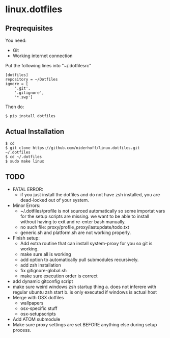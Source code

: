 # linux.dotfiles

## Preqrequisites

You need:

*   Git
*   Working internet connection

Put the following lines into "~/.dotfilesrc"

    [dotfiles]
    repository = ~/Dotfiles
    ignore = [
        '.git',
        '.gitignore',
        '*.swp']
    
Then do:

    $ pip install dotfiles

## Actual Installation

    $ cd
    $ git clone https://github.com/niderhoff/linux.dotfiles.git ~/.dotfiles
    $ cd ~/.dotfiles
    $ sudo make linux

## TODO

*   FATAL ERROR:
    *   if you just install the dotfiles and do not have zsh installed, you are dead-locked out of your system.
*   Minor Errors:
    *   ~/.dotfiles/profile is not sourced automatically so some importat vars for the setup scripts are missing.
        we want to be able to install without having to exit and re-enter bash manually.
    *   no such file: proxy/profile_proxy/lastupdate/todo.txt
    *   generic.sh and platform.sh are not working properly.
*   Finish setup:
    *   Add extra routine that can install system-proxy for you so git is working.
    *   make sure all is working
    *   add option to automatically pull submodules recursively.
    *   add zsh installation
    *   fix gitignore-global.sh
    *   make sure execution order is correct
*   add dynamic gitconfig script
*   make sure weird windows zsh startup thing
    a.  does not inferere with regular ubuntu zsh start
    b.  is only executed if windows is actual host
*   Merge with OSX dotfiles
    *   wallpapers
    *   osx-specific stuff
    *   osx-setupscripts
*   Add ATOM submodule
*   Make sure proxy settings are set BEFORE anything else during setup process.
